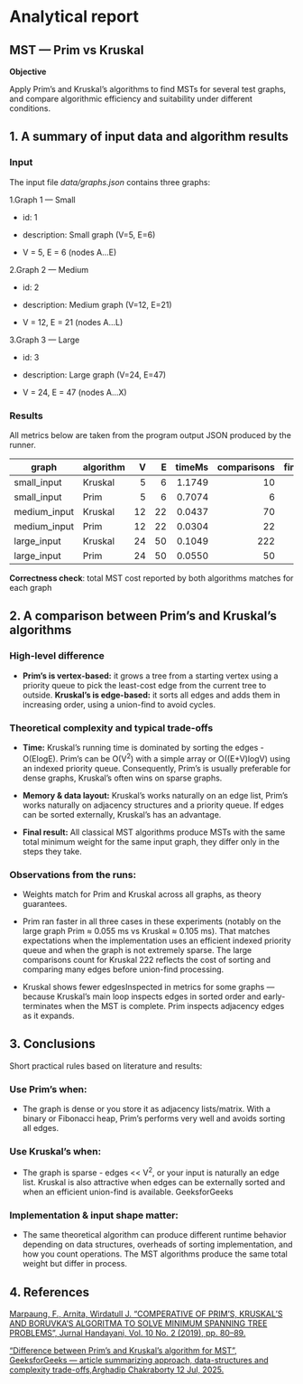 ﻿# Analytical report
## MST — Prim vs Kruskal
**Objective**

Apply Prim’s and Kruskal’s algorithms to find MSTs for several test graphs, and compare algorithmic efficiency and suitability under different conditions.
 
## 1.  A summary of input data and algorithm results

### Input
The input file *data/graphs.json* contains three graphs:

1.Graph 1 — Small

+ id: 1

+ description: Small graph (V=5, E=6)

+ V = 5, E = 6 (nodes A...E)

2.Graph 2 — Medium

+ id: 2

+ description: Medium graph (V=12, E=21)

+ V = 12, E = 21 (nodes A...L)

3.Graph 3 — Large

+ id: 3

+ description: Large graph (V=24, E=47)

+ V = 24, E = 47 (nodes A...X)

### Results

All metrics below are taken from the program output JSON produced by the runner.

| graph         | algorithm | V  | E  | timeMs   | comparisons | finds | unions | pqInserts | pqDelMins | pqDecreaseKeys | edgesInspected | mstWeight |
|---------------|-----------|----:|---:|---------:|------------:|------:|-------:|----------:|----------:|---------------:|---------------:|----------:|
| small_input   | Kruskal   |  5 |  6 |  1.1749  |         10  |     8 |      4 |         0 |         0 |              0 |              4 |  6.60    |
| small_input   | Prim      |  5 |  6 |  0.7074  |          6  |     0 |      0 |         5 |         5 |              1 |             12 |  6.60    |
| medium_input  | Kruskal   | 12 | 22 |  0.0437  |         70  |    28 |     11 |         0 |         0 |              0 |             14 | 16.00    |
| medium_input  | Prim      | 12 | 22 |  0.0304  |         22  |     0 |      0 |        12 |        12 |              6 |             44 | 16.00    |
| large_input   | Kruskal   | 24 | 50 |  0.1049  |        222  |    50 |     23 |         0 |         0 |              0 |             25 | 33.00    |
| large_input   | Prim      | 24 | 50 |  0.0550  |         50  |     0 |      0 |        24 |        24 |             12 |            100 | 33.00    |

**Correctness check**: total MST cost reported by both algorithms matches for each graph

## 2.   A comparison between Prim’s and Kruskal’s algorithms

### High-level difference

+ **Prim’s is vertex-based:** it grows a tree from a starting vertex using a priority queue to pick the least-cost edge from the current tree to outside. **Kruskal’s is edge-based:** it sorts all edges and adds them in increasing order, using a union-find to avoid cycles. 

### Theoretical complexity and typical trade-offs

+ **Time:** Kruskal’s running time is dominated by sorting the edges - O(ElogE). Prim’s can be O(V<sup>2</sup>) with a simple array or O((E+V)logV) using an indexed priority queue. Consequently, Prim’s is usually preferable for dense graphs, Kruskal’s often wins on sparse graphs. 

+ **Memory & data layout:** Kruskal’s works naturally on an edge list, Prim’s works naturally on adjacency structures and a priority queue. If edges can be sorted externally, Kruskal’s has an advantage. 

+ **Final result:** All classical MST algorithms produce MSTs with the same total minimum weight for the same input graph, they differ only in the steps they take.

### Observations from the runs:

+ Weights match for Prim and Kruskal across all graphs, as theory guarantees. 

+ Prim ran faster in all three cases in these experiments (notably on the large graph Prim ≈ 0.055 ms vs Kruskal ≈ 0.105 ms). That matches expectations when the implementation uses an efficient indexed priority queue and when the graph is not extremely sparse. The large comparisons count for Kruskal 222 reflects the cost of sorting and comparing many edges before union-find processing. 

+ Kruskal shows fewer edgesInspected in metrics for some graphs — because Kruskal’s main loop inspects edges in sorted order and early-terminates when the MST is complete. Prim inspects adjacency edges as it expands.

## 3. Conclusions

Short practical rules based on literature and results:

### Use Prim’s when:

+ The graph is dense or you store it as adjacency lists/matrix. With a binary or Fibonacci heap, Prim’s performs very well and avoids sorting all edges.

### Use Kruskal’s when:

+ The graph is sparse - edges << V<sup>2</sup>, or your input is naturally an edge list. Kruskal is also attractive when edges can be externally sorted and when an efficient union-find is available. 
GeeksforGeeks

### Implementation & input shape matter:

+ The same theoretical algorithm can produce different runtime behavior depending on data structures, overheads of sorting implementation, and how you count operations. The MST algorithms produce the same total weight but differ in process. 

## 4. References

[Marpaung, F., Arnita, Wirdatull J. “COMPERATIVE OF PRIM’S, KRUSKAL’S AND BORUVKA’S ALGORITMA TO SOLVE MINIMUM SPANNING TREE PROBLEMS”, Jurnal Handayani, Vol. 10 No. 2 (2019), pp. 80–89. 
](https://pdfs.semanticscholar.org/a96e/53069187abf0eb5109d3d9a3ace6b4979464.pdf)

[“Difference between Prim’s and Kruskal’s algorithm for MST”, GeeksforGeeks — article summarizing approach, data-structures and complexity trade-offs,Arghadip Chakraborty 12 Jul, 2025.
](https://www.geeksforgeeks.org/dsa/difference-between-prims-and-kruskals-algorithm-for-mst/)
